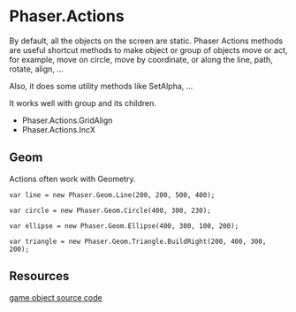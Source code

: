 # Phaser.Actions

By default, all the objects on the screen are static. Phaser Actions methods are useful shortcut methods to make object or group of objects move or act, for example, move on circle, move by coordinate, or along the line, path, rotate, align, ...

Also, it does some utility methods like SetAlpha, ...

It works well with group and its children.

- Phaser.Actions.GridAlign
- Phaser.Actions.IncX

## Geom

Actions often work with Geometry.

`var line = new Phaser.Geom.Line(200, 200, 500, 400);`

`var circle = new Phaser.Geom.Circle(400, 300, 230);`

`var ellipse = new Phaser.Geom.Ellipse(400, 300, 100, 200);`

`var triangle = new Phaser.Geom.Triangle.BuildRight(200, 400, 300, 200);`

## Resources

[game object source code](https://github.com/photonstorm/phaser/tree/v3.17.0/src/gameobjects)
